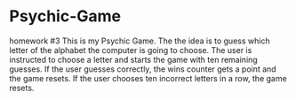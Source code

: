 # Psychic-Game
homework #3
This is my Psychic Game. 
The the idea is to guess which letter of the alphabet the computer is going to choose.
The user is instructed to choose a letter and starts the game with ten remaining guesses.
If the user guesses correctly, the wins counter gets a point and the game resets.
If the user chooses ten incorrect letters in a row, the game resets. 



